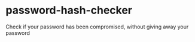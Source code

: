 # password-hash-checker
Check if your password has been compromised, without giving away your password
